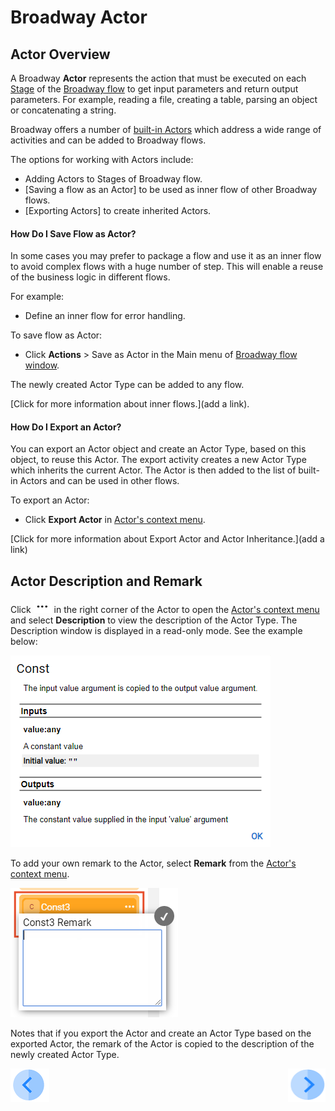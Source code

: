# Broadway Actor

## Actor Overview

A Broadway  **Actor** represents the action that must be executed on each [Stage](/articles/99_Broadway/19_broadway_flow_stages.md) of the [Broadway flow](/articles/99_Broadway/16_broadway_flow_overview.md) to get input parameters and return output parameters. For example, reading a file, creating a table, parsing an object or concatenating a string.

Broadway offers a number of [built-in Actors](/articles/99_Broadway/04_built_in_actor_types.md) which address a wide range of activities and can be added to Broadway flows.

The options for working with Actors include:
- Adding Actors to Stages of Broadway flow.
- [Saving a flow as an Actor] to be used as inner flow of other Broadway flows.
- [Exporting Actors] to create inherited Actors.  

#### How Do I Save Flow as Actor?

In some cases you may prefer to package a flow and use it as an inner flow to avoid complex flows with a huge number of step. This will enable a reuse of the business logic in different flows.

For example:
- Define an inner flow for error handling.

To save flow as Actor:
- Click **Actions** > Save as Actor in the Main menu of [Broadway flow window](/articles/99_Broadway/18_broadway_flow_window.md#main-menu).

The newly created Actor Type can be added to any flow.

[Click for more information about inner flows.](add a link). 

#### How Do I Export an Actor?

You can export an Actor object and create an Actor Type, based on this object, to reuse this Actor. The export activity creates a new Actor Type which inherits the current Actor. The Actor is then added to the list of built-in Actors and can be used in other flows.

To export an Actor:
- Click **Export Actor** in [Actor's context menu](/articles/99_Broadway/18_broadway_flow_window.md#actors-context-menu).

[Click for more information about Export Actor and Actor Inheritance.](add a link) 

## Actor Description and Remark

Click ![image](/articles/99_Broadway/images/99_19_dots.PNG) in the right corner of the Actor to open the [Actor's context menu](/articles/99_Broadway/18_broadway_flow_window.md#actors-context-menu) and select **Description** to view the description of the Actor Type. The Description window is displayed in a read-only mode. See the example below:

![image](/articles/99_Broadway/images/99_03_actor_desc.PNG)

To add your own remark to the Actor, select **Remark** from the [Actor's context menu](/articles/99_Broadway/18_broadway_flow_window.md#actors-context-menu).

![image](/articles/99_Broadway/images/99_03_actor_remark.PNG)

Notes that if you export the Actor and create an Actor Type based on the exported Actor, the remark of the Actor is copied to the description of the newly created Actor Type. 

[![Previous](/articles/images/Previous.png)](articles/99_Broadway/02_broadway_high_level_components.md)[<img align="right" width="60" height="54" src="/articles/images/Next.png">](/articles/99_Broadway/04_built_in_actor_types.md)
